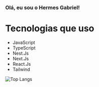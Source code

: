 ### Olá, eu sou o Hermes Gabriel!
# Tecnologias que uso #
- JavaScript
- TypeScript
- Nest.Js
- Next.Js
- React.Js
- Tailwind
<img src="https://github-readme-stats.vercel.app/api/top-langs/?username=hermesgsc&layout=compact" alt="Top Langs">

